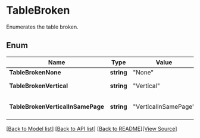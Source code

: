 # TableBroken
Enumerates the table broken.

## Enum
Name | Type | Value | Description
------------ | ------------- | ------------- | -------------
**TableBrokenNone** | **string** | "None" | No broken.
**TableBrokenVertical** | **string** | "Vertical" | Vertical broken.
**TableBrokenVerticalInSamePage** | **string** | "VerticalInSamePage" | Vertical broken in same page.

[[Back to Model list]](../README.md#documentation-for-models) [[Back to API list]](../README.md#documentation-for-api-endpoints) [[Back to README]](../README.md)[[View Source]](../table_broken.go)


